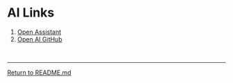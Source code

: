 # AI Links



1. [Open Assistant](https://open-assistant.io/)
1. [Open AI GitHub](https://github.com/LAION-AI/Open-Assistant)

<br>
<hr>

[Return to README.md](README.md)
